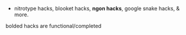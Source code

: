 - nitrotype hacks, blooket hacks, **ngon hacks**, google snake hacks, & more.

bolded hacks are functional/completed
